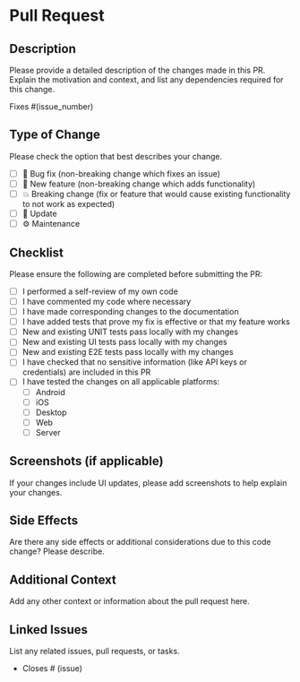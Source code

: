 # Pull Request

## Description

Please provide a detailed description of the changes made in this PR. Explain the motivation and context, and list any dependencies required for this change.

Fixes #(issue_number)

## Type of Change

Please check the option that best describes your change.

- [ ] 🐛 Bug fix (non-breaking change which fixes an issue)
- [ ] 🚀 New feature (non-breaking change which adds functionality)
- [ ] 💥 Breaking change (fix or feature that would cause existing functionality to not work as expected)
- [ ] 📝 Update
- [ ] ⚙️ Maintenance

## Checklist

Please ensure the following are completed before submitting the PR:

- [ ] I performed a self-review of my own code
- [ ] I have commented my code where necessary
- [ ] I have made corresponding changes to the documentation
- [ ] I have added tests that prove my fix is effective or that my feature works
- [ ] New and existing UNIT tests pass locally with my changes
- [ ] New and existing UI tests pass locally with my changes
- [ ] New and existing E2E tests pass locally with my changes
- [ ] I have checked that no sensitive information (like API keys or credentials) are included in this PR
- [ ] I have tested the changes on all applicable platforms:
    - [ ] Android
    - [ ] iOS
    - [ ] Desktop
    - [ ] Web
    - [ ] Server

## Screenshots (if applicable)

If your changes include UI updates, please add screenshots to help explain your changes.

## Side Effects

Are there any side effects or additional considerations due to this code change? Please describe.

## Additional Context

Add any other context or information about the pull request here.

## Linked Issues

List any related issues, pull requests, or tasks.

- Closes # (issue)

